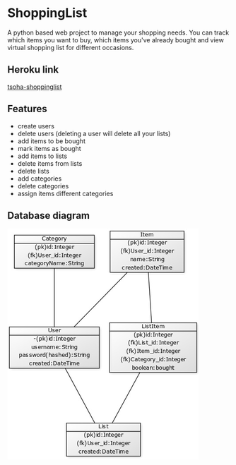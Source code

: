 # ShoppingList
A python based web project to manage your shopping needs. You can track which items you want to buy, which items you've already bought and view virtual shopping list for different occasions.

## Heroku link

[tsoha-shoppinglist](https://tsoha-shoppinglist.herokuapp.com/)

## Features
- create users
- delete users (deleting a user will delete all your lists)
- add items to be bought
- mark items as bought
- add items to lists
- delete items from lists
- delete lists
- add categories
- delete categories
- assign items different categories

## Database diagram
![diagram](https://github.com/lossitomatossi/ShoppingList/blob/master/tietokantakaavio.jpg)
